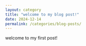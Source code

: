 ```yaml
---
layout: category
title: "welcome to my blog post!"
date: 2024-12-14
permalink: /categories/blog-posts/
---
```


welcome to my first post!
